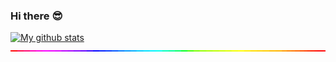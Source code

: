 ### Hi there :sunglasses:
[![My github stats](https://github-readme-stats.vercel.app/api?username=soarn)](https://github.com/anuraghazra/github-readme-stats)
![](/a.gif)
<!-- runs [soarn.pro](https://soarn.pro) --!>

<!--
**soarn/soarn** is a ✨ _special_ ✨ repository because its `README.md` (this file) appears on your GitHub profile.

Here are some ideas to get you started:

- 🔭 I’m currently working on ...
- 🌱 I’m currently learning ...
- 👯 I’m looking to collaborate on ...
- 🤔 I’m looking for help with ...
- 💬 Ask me about ...
- 📫 How to reach me: ...
- 😄 Pronouns: ...
- ⚡ Fun fact: ...
-->
